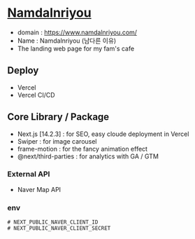# [Namdalnriyou](https://www.namdalnriyou.com/)
- domain : https://www.namdalnriyou.com/
- Name : Namdalnriyou (남다른 이유)
- The landing web page for my fam's cafe


## Deploy
- Vercel
- Vercel CI/CD

## Core Library / Package
- Next.js [14.2.3] : for SEO, easy cloude deployment in Vercel
- Swiper : for image carousel
- frame-motion : for the fancy animation effect
- @next/third-parties : for analytics with GA / GTM

### External API
- Naver Map API

### env
```
# NEXT_PUBLIC_NAVER_CLIENT_ID
# NEXT_PUBLIC_NAVER_CLIENT_SECRET
```

